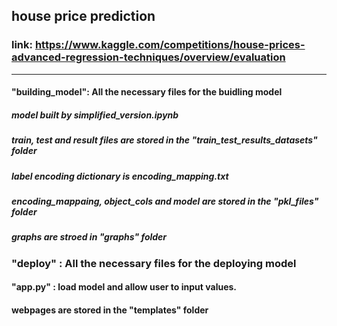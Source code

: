 ## house price prediction
### link: https://www.kaggle.com/competitions/house-prices-advanced-regression-techniques/overview/evaluation
--------
#### "building_model": All the necessary files for the buidling model
##### model built by simplified_version.ipynb
##### train, test and result files are stored in the "train_test_results_datasets" folder
##### label encoding dictionary is encoding_mapping.txt
##### encoding_mappaing, object_cols and model are stored in the "pkl_files" folder
##### graphs are stroed in "graphs" folder

### "deploy" : All the necessary files for the deploying model
#### "app.py" : load model and allow user to input values. 
#### webpages are stored in the "templates" folder